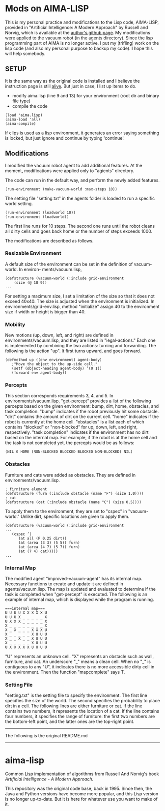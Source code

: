 # Mods on AIMA-LISP

This is my personal practice and modifications to the Lisp code, AIMA-LISP, provided in "Artificial Intelligence: A Modern Approach" by Russell and Norvig, which is available at the [author's github page](https://github.com/aimacode/aima-lisp).
My modifications were applied to the vacuum robot (in the agents directory).
Since the lisp programming part of AIMA is no longer active, I put my (trifling) work on the lisp code (and also my personal purpose to backup my code). I hope this will help somebody.

## SETUP
It is the same way as the original code is installed and I believe the instruction page is still [alive](http://aima.cs.berkeley.edu/lisp/doc/install.html).
But just in case, I list up items to do.
- modify aima.lisp (line 9 and 13) for your environment (root dir and binary file type)
- compile the code
```
(load 'aima.lisp)
(aima-load 'all)
(aima-compile)
```
If clips is used as a lisp environment, it generates an error saying something is locked, but just ignore and continue by typing 'continue'.

## Modifications
I modified the vacuum robot agent to add additional features.
At the moment, modifications were applied only to "agients" directory.

The code can run in the default way, and perform the newly added features.
```
(run-environment (make-vacuum-world :max-steps 10))
```

The setting file "setting.txt" in the agents folder is loaded to run a specific world setting.
```
(run-environment (loadworld 10))
(run-environment (loadworld))
```
The first line runs for 10 steps. The second one runs until the robot cleans all dirty cells
and goes back home or the number of steps exceeds 1000.

The modifications are described as follows.

### Resizable Environment
A default size of the environment can be set in the definition of vacuum-world. In environ-
ments/vacuum.lisp,
```
(defstructure (vacuum-world (:include grid-environment
    (size (@ 10 9))
...
```
For setting a maximum size, I set a limitation of the size so that it does not exceed
40x40. The size is adjusted when the environment is initialized.
In environments/grid-env.lisp,
method "initialize" assign 40 to the environment size if width or height is bigger than 40.

### Mobility
New motions (up, down, left, and right) are defined in environments/vacuum.lisp,
and they are listed in "legal-actions."
Each one is implemented by combining the two actions: turning and forwarding.
The following is the action "up". It first turns upward, and goes forward.
```
(defmethod up ((env environment) agent-body)
   ;"Move the object to the up-side cell."
   (setf (object-heading agent-body) ’(0 1))
   (forward env agent-body))
```

### Percepts
This section corresponds requirements 3, 4, and 5.
In environments/vacuum.lisp,
"get-percept" provides a list of the following percepts based on the given environment:
bump, dirt, home, obstacles, and task completion.
"bump" indicates if the robot previously hit some obstacle.
"dirt" contains the amount of dirt on the current cell.
"home" indicates if the robot is currently at the home cell.
"obstacles" is a list each of which contains "blocked" or "non-blocked"
for up, down, left, and right, respectively.
"task completion" indicates if the environment has no dirt based on the internal map.
For example, if the robot is at the home cell and the task is not completed yet, the
percepts would be as follows:
```
(NIL 0 HOME (NON-BLOCKED BLOCKED BLOCKED NON-BLOCKED) NIL)
```

### Obstacles
Furniture and cats were added as obstacles. They are defined in environments/vacuum.lisp.
```
; firniture element
(defstructure (furn (:include obstacle (name "F") (size 1.0))))
; cat
(defstructure (cat (:include obstacle (name "C") (size 0.5))))
```
To apply them to the environment, they are set to "cspec" in "vacuum-world."
Unlike dirt, specific locations are given to apply them.
```
(defstructure (vacuum-world (:include grid-environment
...
   (cspec ’(
      (at all (P 0.25 dirt))
      (at (area (3 3) (5 5)) furn)
      (at (area (4 7) (5 7)) furn)
      (at (7 4) cat)))))
...
```

### Internal Map
The modified agent "improved-vacuum-agent" has its internal map. Necessary functions to
create and update it are defined in agents/vacuum.lisp. The map is updated and evaluated
to determine if the task is completed when "get-percept" is executed. The following is an
example of internal map, which is displayed while the program is running.
```
===internal map===
U U U U X X X X X U
U U U X _ _ _ _ _ X
U X X X _ _ _ _ _ X
X _ _ _ _ _ _ _ _ X
X _ X _ _ _ X X X U
X _ _ _ _ _ X U U U
X _ _ X _ _ X U U U
X _ _ _ _ _ X U U U
U X X X X X U U U U
```
"U" represents an unknown cell. "X" represents an obstacle such as wall, furniture, and
cat. An underscore "\_" means a clean cell. When no "\_" is contiguous to any "U", it indicates
there is no more accessible dirty cell in the environment. Then the function "mapcomplete"
says T.

### Setting File
"setting.txt" is the setting file to specify the environment. The first line specifies the size of
the world. The second specifies the probability to place dirt in a cell. The following lines are
either furniture or cat. If the line contains two numbers, it represents the location of a cat.
If the line contains four numbers, it specifies the range of furniture: the first two numbers
are the bottom-left point, and the latter ones are the top-right point.

***
The following is the original README.md
***

# aima-lisp

Common Lisp implementation of algorithms from Russell And Norvig's book *Artificial Intelligence - A Modern Approach.*

This repository was the original code base, back in 1995.
Since then, the Java and Python versions have become more popular, and this Lisp version is no
longer up-to-date. But it is here for whatever use you want to make of it.
